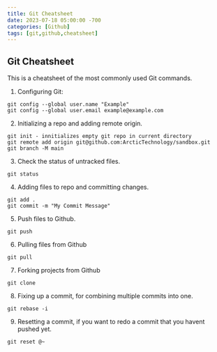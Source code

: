 ```yaml
---
title: Git Cheatsheet
date: 2023-07-18 05:00:00 -700
categories: [Github]
tags: [git,github,cheatsheet]
---
```


## Git Cheatsheet
This is a cheatsheet of the most commonly used Git commands.

1. Configuring Git:
```
git config --global user.name "Example"
git config --global user.email example@example.com
```

2. Initializing a repo and adding remote origin.
```
git init - innitializes empty git repo in current directory
git remote add origin git@github.com:ArcticTechnology/sandbox.git
git branch -M main
```

3. Check the status of untracked files.
```
git status
```

4. Adding files to repo and committing changes.
```
git add .
git commit -m "My Commit Message"
```

5. Push files to Github.
```
git push
```

6. Pulling files from Github
```
git pull
```

7. Forking projects from Github
```
git clone
```

8. Fixing up a commit, for combining multiple commits into one.
```
git rebase -i
```

9. Resetting a commit, if you want to redo a commit that you havent pushed yet.
```
git reset @~
```






